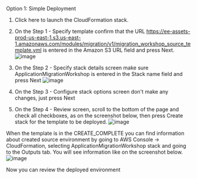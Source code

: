 Option 1: Simple Deployment
1. Click here  to launch the CloudFormation stack.

2. On the Step 1 - Specify template confirm that the URL https://ee-assets-prod-us-east-1.s3.us-east-1.amazonaws.com/modules/migration/v1/migration_workshop_source_template.yml  is entered in the Amazon S3 URL field and press Next.
![image](https://user-images.githubusercontent.com/86204106/224564455-675cff31-4e50-44d3-a4f4-b733c3736e41.png)

3. On the Step 2 - Specify stack details screen make sure ApplicationMigrationWorkshop is entered in the Stack name field and press Next
![image](https://user-images.githubusercontent.com/86204106/224565132-f972af18-7123-484c-8071-41daa0262c82.png)

4. On the Step 3 - Configure stack options screen don't make any changes, just press Next

5. On the Step 4 - Review screen, scroll to the bottom of the page and check all checkboxes, as on the screenshot below, then press Create stack for the template to be deployed.
![image](https://user-images.githubusercontent.com/86204106/224565318-6ba0e170-c5cb-4b7c-b7cf-7874d48e9d86.png)

When the template is in the CREATE_COMPLETE you can find information about created source environment by going to AWS Console -> CloudFormation, selecting ApplicationMigrationWorkshop stack and going to the Outputs tab. You will see information like on the screenshot below.
![image](https://user-images.githubusercontent.com/86204106/224565483-13f35baa-a9eb-432d-b206-07fd098f935b.png)

Now you can review the deployed environment

